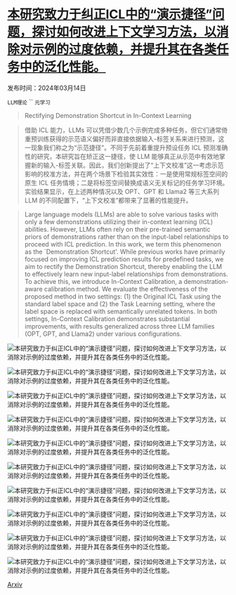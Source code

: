 # [本研究致力于纠正ICL中的“演示捷径”问题，探讨如何改进上下文学习方法，以消除对示例的过度依赖，并提升其在各类任务中的泛化性能。](https://arxiv.org/abs/2403.09488)

发布时间：2024年03月14日

`LLM理论` `` `元学习`

> Rectifying Demonstration Shortcut in In-Context Learning

> 借助 ICL 能力，LLMs 可以凭借少数几个示例完成多种任务，但它们通常倚重预训练获得的示范语义偏好而非直接依据输入-标签关系来进行预测，这一现象我们称之为“示范捷径”。不同于先前着重提升预设任务 ICL 预测准确性的研究，本研究旨在矫正这一捷径，使 LLM 能够真正从示范中有效地掌握新的输入-标签关联。因此，我们创新提出了“上下文校准”这一考虑示范影响的校准方法，并在两个场景下检验其实效性：一是使用常规标签空间的原生 ICL 任务情境；二是将标签空间替换成语义无关标记的任务学习环境。实验结果显示，在上述两种情况以及 OPT、GPT 和 Llama2 等三大系列 LLM 的不同配置下，“上下文校准”都带来了显著的性能提升。

> Large language models (LLMs) are able to solve various tasks with only a few demonstrations utilizing their in-context learning (ICL) abilities. However, LLMs often rely on their pre-trained semantic priors of demonstrations rather than on the input-label relationships to proceed with ICL prediction. In this work, we term this phenomenon as the `Demonstration Shortcut'. While previous works have primarily focused on improving ICL prediction results for predefined tasks, we aim to rectify the Demonstration Shortcut, thereby enabling the LLM to effectively learn new input-label relationships from demonstrations. To achieve this, we introduce In-Context Calibration, a demonstration-aware calibration method. We evaluate the effectiveness of the proposed method in two settings: (1) the Original ICL Task using the standard label space and (2) the Task Learning setting, where the label space is replaced with semantically unrelated tokens. In both settings, In-Context Calibration demonstrates substantial improvements, with results generalized across three LLM families (OPT, GPT, and Llama2) under various configurations.

![本研究致力于纠正ICL中的“演示捷径”问题，探讨如何改进上下文学习方法，以消除对示例的过度依赖，并提升其在各类任务中的泛化性能。](../../../paper_images/2403.09488/x1.png)

![本研究致力于纠正ICL中的“演示捷径”问题，探讨如何改进上下文学习方法，以消除对示例的过度依赖，并提升其在各类任务中的泛化性能。](../../../paper_images/2403.09488/x2.png)

![本研究致力于纠正ICL中的“演示捷径”问题，探讨如何改进上下文学习方法，以消除对示例的过度依赖，并提升其在各类任务中的泛化性能。](../../../paper_images/2403.09488/x3.png)

![本研究致力于纠正ICL中的“演示捷径”问题，探讨如何改进上下文学习方法，以消除对示例的过度依赖，并提升其在各类任务中的泛化性能。](../../../paper_images/2403.09488/x4.png)

![本研究致力于纠正ICL中的“演示捷径”问题，探讨如何改进上下文学习方法，以消除对示例的过度依赖，并提升其在各类任务中的泛化性能。](../../../paper_images/2403.09488/gpt_permute.png)

![本研究致力于纠正ICL中的“演示捷径”问题，探讨如何改进上下文学习方法，以消除对示例的过度依赖，并提升其在各类任务中的泛化性能。](../../../paper_images/2403.09488/symbol_small.png)

![本研究致力于纠正ICL中的“演示捷径”问题，探讨如何改进上下文学习方法，以消除对示例的过度依赖，并提升其在各类任务中的泛化性能。](../../../paper_images/2403.09488/opt_llama2_permute.png)

![本研究致力于纠正ICL中的“演示捷径”问题，探讨如何改进上下文学习方法，以消除对示例的过度依赖，并提升其在各类任务中的泛化性能。](../../../paper_images/2403.09488/symbol_large.png)

![本研究致力于纠正ICL中的“演示捷径”问题，探讨如何改进上下文学习方法，以消除对示例的过度依赖，并提升其在各类任务中的泛化性能。](../../../paper_images/2403.09488/more_k.png)

![本研究致力于纠正ICL中的“演示捷径”问题，探讨如何改进上下文学习方法，以消除对示例的过度依赖，并提升其在各类任务中的泛化性能。](../../../paper_images/2403.09488/x5.png)

[Arxiv](https://arxiv.org/abs/2403.09488)